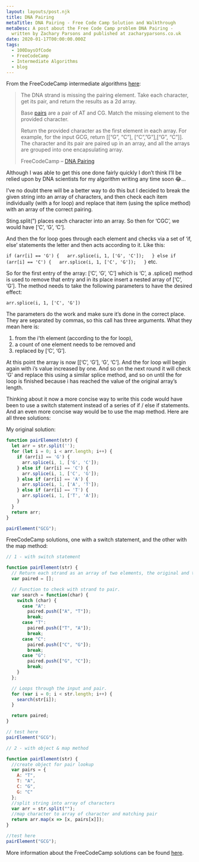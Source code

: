 ```yaml
---
layout: layouts/post.njk
title: DNA Pairing
metaTitle: DNA Pairing - Free Code Camp Solution and Walkthrough
metaDesc: A post about the Free Code Camp problem DNA Pairing -
  written by Zachary Parsons and published at zacharyparsons.co.uk
date: 2020-01-17T00:00:00.000Z
tags:
  - 100DaysOfCode
  - FreeCodeCamp
  - Intermediate Algorithms
  - blog
---
```

From the FreeCodeCamp intermediate algorithms [here](https://www.freecodecamp.org/learn/javascript-algorithms-and-data-structures/intermediate-algorithm-scripting/dna-pairing):

> The DNA strand is missing the pairing element. Take each character, get its pair, and return the results as a 2d array.
> 
> Base [pairs](http://en.wikipedia.org/wiki/Base_pair) are a pair of AT and CG. Match the missing element to the provided character.
> 
> Return the provided character as the first element in each array. For example, for the input GCG, return [[“G”, “C”], [“C”,”G”],[“G”, “C”]].  
> The character and its pair are paired up in an array, and all the arrays are grouped into one encapsulating array.
> 
> FreeCodeCamp – [DNA Pairing](https://www.freecodecamp.org/learn/javascript-algorithms-and-data-structures/intermediate-algorithm-scripting/dna-pairing)

Although I was able to get this one done fairly quickly I don’t think I’ll be relied upon by DNA scientists for my algorithm writing any time soon 😂…

I’ve no doubt there will be a better way to do this but I decided to break the given string into an array of characters, and then check each item individually (with a for loop) and replace that item (using the splice method) with an array of the correct pairing.

Sting.split(”) places each character into an array. So then for ‘CGC’, we would have [‘C’, ‘G’, ‘C’].

And then the for loop goes through each element and checks via a set of ‘if, else’ statements the letter and then acts according to it. Like this:

`if (arr[i] == 'G') {  
arr.splice(i, 1, ['G', 'C']);  
} else if (arr[i] == 'C') {  
arr.splice(i, 1, ['C', 'G']);  
}` etc.

So for the first entry of the array: [‘C’, ‘G’, ‘C’] which is ‘C’, a .splice() method is used to remove that entry and in its place insert a nested array of [‘C’, ‘G’]. The method needs to take the following parameters to have the desired effect:

`arr.splice(i, 1, ['C', 'G'])`

The parameters do the work and make sure it’s done in the correct place. They are separated by commas, so this call has three arguments. What they mean here is:

1.  from the i’th element (according to the for loop),
2.  a count of one element needs to be removed and
3.  replaced by [‘C’, ‘G’].

At this point the array is now [[‘C’, ‘G’], ‘G’, ‘C’]. And the for loop will begin again with i’s value increased by one. And so on the next round it will check ‘G’ and replace this using a similar splice method, and so on until the for loop is finished because i has reached the value of the original array’s length.

Thinking about it now a more concise way to write this code would have been to use a switch statement instead of a series of if / else if statements. And an even more concise way would be to use the map method. Here are all three solutions:

My original solution:

```javascript
function pairElement(str) {
  let arr = str.split('');
  for (let i = 0; i < arr.length; i++) {
    if (arr[i] == 'G') {
      arr.splice(i, 1, ['G', 'C']);
    } else if (arr[i] == 'C') {
      arr.splice(i, 1, ['C', 'G']);
    } else if (arr[i] == 'A') {
      arr.splice(i, 1, ['A', 'T']);
    } else if (arr[i] == 'T') {
      arr.splice(i, 1, ['T', 'A']);
    }
  }
  return arr;
}

pairElement("GCG");
```

FreeCodeCamp solutions, one with a switch statement, and the other with the map method:

```javascript
// 1 - with switch statement

function pairElement(str) {
  // Return each strand as an array of two elements, the original and the pair.
  var paired = [];

  // Function to check with strand to pair.
  var search = function(char) {
    switch (char) {
      case "A":
        paired.push(["A", "T"]);
        break;
      case "T":
        paired.push(["T", "A"]);
        break;
      case "C":
        paired.push(["C", "G"]);
        break;
      case "G":
        paired.push(["G", "C"]);
        break;
    }
  };

  // Loops through the input and pair.
  for (var i = 0; i < str.length; i++) {
    search(str[i]);
  }

  return paired;
}

// test here
pairElement("GCG");

// 2 - with object & map method

function pairElement(str) {
  //create object for pair lookup
  var pairs = {
    A: "T",
    T: "A",
    C: "G",
    G: "C"
  };
  //split string into array of characters
  var arr = str.split("");
  //map character to array of character and matching pair
  return arr.map(x => [x, pairs[x]]);
}

//test here
pairElement("GCG");
```

More information about the FreeCodeCamp solutions can be found [here](https://www.freecodecamp.org/forum/t/freecodecamp-challenge-guide-dna-pairing/16009).